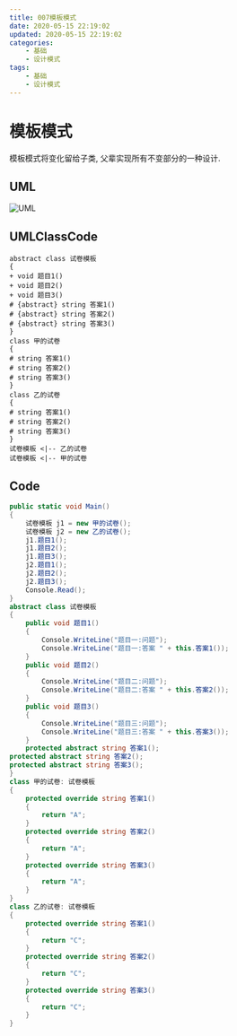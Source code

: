 ```yaml
---
title: 007模板模式
date: 2020-05-15 22:19:02
updated: 2020-05-15 22:19:02
categories:
	- 基础
	- 设计模式
tags: 
	- 基础
	- 设计模式
---
```


# 模板模式

模板模式将变化留给子类, 父辈实现所有不变部分的一种设计.
<!--more-->
## UML

![UML](http://www.plantuml.com/plantuml/png/SoWkIImgAStDuKfCAYufIamkKKZEIImkLdYnVkhJtktFLYnyDdS_LpMNja9PVcQAmij5CvxFNcUeeOagO8GkO0mKK5QeXfbPgm2aC_FI5PwldV9iOOSXNbaZlB8Waskv86vyFcNJyraj49S2tQYCpHPCet6RzsJdJ2gPXnnw2ZOrkheePcDAeth58JKl1HWb0000)

## UMLClassCode

```
abstract class 试卷模板
{
+ void 题目1()
+ void 题目2()
+ void 题目3()
# {abstract} string 答案1()
# {abstract} string 答案2()
# {abstract} string 答案3()
}
class 甲的试卷
{
# string 答案1()
# string 答案2()
# string 答案3()
}
class 乙的试卷
{
# string 答案1()
# string 答案2()
# string 答案3()
}
试卷模板 <|-- 乙的试卷
试卷模板 <|-- 甲的试卷
```

## Code

```C#
public static void Main()
{
    试卷模板 j1 = new 甲的试卷();
    试卷模板 j2 = new 乙的试卷();
    j1.题目1();
    j1.题目2();
    j1.题目3();
    j2.题目1();
    j2.题目2();
    j2.题目3();
    Console.Read();
}
abstract class 试卷模板
{
    public void 题目1()
    {
        Console.WriteLine("题目一:问题");
        Console.WriteLine("题目一:答案 " + this.答案1());
    }
    public void 题目2()
    {
        Console.WriteLine("题目二:问题");
        Console.WriteLine("题目二:答案 " + this.答案2());
    }
    public void 题目3()
    {
        Console.WriteLine("题目三:问题");
        Console.WriteLine("题目三:答案 " + this.答案3());
    }
    protected abstract string 答案1();
protected abstract string 答案2();
protected abstract string 答案3();
}
class 甲的试卷: 试卷模板
{
    protected override string 答案1()
    {
        return "A";
    }
    protected override string 答案2()
    {
        return "A";
    }
    protected override string 答案3()
    {
        return "A";
    }
}
class 乙的试卷: 试卷模板
{
    protected override string 答案1()
    {
        return "C";
    }
    protected override string 答案2()
    {
        return "C";
    }
    protected override string 答案3()
    {
        return "C";
    }
}
```